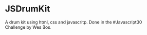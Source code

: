# JSDrumKit
A drum kit using html, css and javascritp. Done in the #Javascript30 Challenge by Wes Bos.
